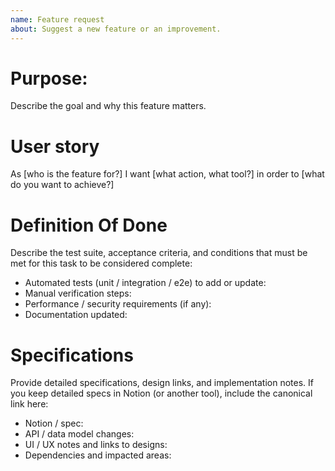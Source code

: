 ```yaml
---
name: Feature request
about: Suggest a new feature or an improvement.
---
```


# Purpose:
Describe the goal and why this feature matters.

# User story
As [who is the feature for?] I want [what action, what tool?] in order to [what do you want to achieve?]

# Definition Of Done
Describe the test suite, acceptance criteria, and conditions that must be met for this task to be considered complete:
- Automated tests (unit / integration / e2e) to add or update:
- Manual verification steps:
- Performance / security requirements (if any):
- Documentation updated:

# Specifications
Provide detailed specifications, design links, and implementation notes. If you keep detailed specs in Notion (or another tool), include the canonical link here:
- Notion / spec: <paste Notion link>
- API / data model changes:
- UI / UX notes and links to designs:
- Dependencies and impacted areas:
